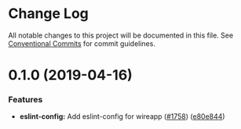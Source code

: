 # Change Log

All notable changes to this project will be documented in this file.
See [Conventional Commits](https://conventionalcommits.org) for commit guidelines.

# 0.1.0 (2019-04-16)


### Features

* **eslint-config:** Add eslint-config for wireapp ([#1758](https://github.com/wireapp/wire-web-packages/tree/master/packages/eslint-config/issues/1758)) ([e80e844](https://github.com/wireapp/wire-web-packages/tree/master/packages/eslint-config/commit/e80e844))

